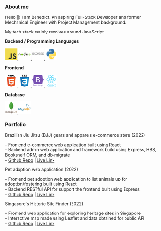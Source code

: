 <h3>About me</h3>
<p align="left">Hello 👋! I am Benedict. An aspiring Full-Stack Developer and former Mechanical Engineer with Project Management background.</p>

<p align="left">My tech stack mainly revolves around JavaScript.</p>

<p align="left"><strong>Backend / Programming Languages</strong></p>
    <a href="https://developer.mozilla.org/en-US/docs/Web/JavaScript" target="_blank" rel="noreferrer"> 
        <img src="https://raw.githubusercontent.com/devicons/devicon/master/icons/javascript/javascript-original.svg" alt="javascript" width="40" height="40" /> </a>
    <a href="https://nodejs.org" target="_blank" rel="noreferrer">
        <img src="https://raw.githubusercontent.com/devicons/devicon/master/icons/nodejs/nodejs-original-wordmark.svg" alt="nodejs" width="40" height="40" /> </a>
    <a href="https://expressjs.com" target="_blank" rel="noreferrer">
        <img src="https://raw.githubusercontent.com/devicons/devicon/master/icons/express/express-original-wordmark.svg" alt="express" width="40" height="40" /> </a> 
    <a href="https://www.python.org" target="_blank" rel="noreferrer"> 
        <img src="https://raw.githubusercontent.com/devicons/devicon/master/icons/python/python-original.svg" alt="python" width="40" height="40" /> </a>

<p align="left"><strong>Frontend</strong></p>
    <a href="https://www.w3.org/html/" target="_blank" rel="noreferrer"> 
        <img src="https://raw.githubusercontent.com/devicons/devicon/master/icons/html5/html5-original-wordmark.svg" alt="html5" width="40" height="40" /> </a>
    <a href="https://www.w3schools.com/css/" target="_blank" rel="noreferrer"> 
        <img src="https://raw.githubusercontent.com/devicons/devicon/master/icons/css3/css3-original-wordmark.svg" alt="css3" width="40" height="40" /> </a>
    <a href="https://getbootstrap.com" target="_blank" rel="noreferrer"> 
        <img src="https://raw.githubusercontent.com/devicons/devicon/master/icons/bootstrap/bootstrap-plain-wordmark.svg" alt="bootstrap" width="40" height="40"/> </a>
    <a href="https://reactjs.org/" target="_blank" rel="noreferrer">
        <img src="https://raw.githubusercontent.com/devicons/devicon/master/icons/react/react-original-wordmark.svg" alt="react" width="40" height="40" /> </a>

<p align="left"><strong>Database</strong></p>
  <a href="https://www.mongodb.com/" target="_blank"
        rel="noreferrer"> <img
            src="https://raw.githubusercontent.com/devicons/devicon/master/icons/mongodb/mongodb-original-wordmark.svg"
            alt="mongodb" width="40" height="40" /> </a> <a href="https://www.mysql.com/" target="_blank"
        rel="noreferrer"> <img
            src="https://raw.githubusercontent.com/devicons/devicon/master/icons/mysql/mysql-original-wordmark.svg"
            alt="mysql" width="40" height="40" /> </a>

<h3>Portfolio</h3>
<p align="left">Brazilian Jiu Jitsu (BJJ) gears and apparels e-commerce store (2022)</p>
<p>
- Frontend e-commerce web application built using React<br/>
- Backend admin web application and framework build using Express, HBS, Bookshelf ORM, and db-migrate<br/>
- <a href="https://github.com/nanometre/bjj-ecommerce-tgc-proj3-react">Github Repo</a> | <a href="https://grapple-gears.netlify.app/">Live Link</a>
<p/>

<p align="left">Pet adoption web application (2022)</p>
<p>
- Frontend pet adoption web application to list animals up for adoption/fostering built using React<br/>
- Backend RESTful API for support the frontend built using Express<br/>
- <a href="https://github.com/nanometre/pet-adoption-tgc-proj2-react">Github Repo</a> | <a href="https://paw-pals.netlify.app/">Live Link</a>
<p/>

<p align="left">Singapore's Historic Site Finder (2022)</p>
<p>
- Frontend web application for exploring heritage sites in Singapore<br/>
- Interactive map made using Leaflet and data obtained for public API<br/>
- <a href="https://github.com/nanometre/historic-site-finder-tgc-proj1">Github Repo</a> | <a href="https://nanometre.github.io/historic-site-finder-tgc-proj1/#">Live Link</a>
<p/>
